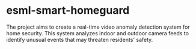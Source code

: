 # esml-smart-homeguard
The project aims to create a real-time video anomaly detection system for home security. This system analyzes indoor and outdoor camera feeds to identify unusual events that may threaten residents' safety.
